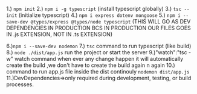 1.) `npm init`
2.) `npm i -g typescript` (install typescript globally)
3.) `tsc --init` (initialize typescript)
4.) `npm i express dotenv mongoose`
5.) `npm i --save-dev @types/express @types/node typescript` (THIS WILL GO AS DEV DEPENDENCIES IN PRODUCTION BCS IN PRODUCTION OUR FILES GOES IN .js EXTENSION, NOT IN .ts EXTENSION)

6.)`npm i --save-dev nodemon`
7.) `tsc` command to run typescript (like build)
8.) `node ./dist/app.js` run the project or start the server
9.)"watch":"tsc -w"  watch command when ever any change happen it will automatically create the build ,we don't have to create the build again n again
10.) command to run app.js file inside the dist continouly  `nodemon dist/app.js`
11.)DevDependencies=>only required during development, testing, or build processes.
